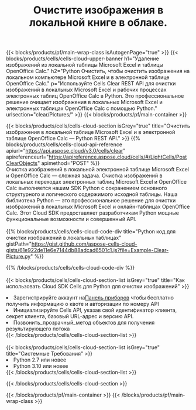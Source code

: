 ﻿---
title:  Очистите изображения в локальной книге в облаке.
description: Облачные API и SDK для очистки изображений по телефону Microsoft Excel и OpenOffice Calc. Четкие изображения в локальных таблицах с помощью облака Cells API. SDK поддерживает различные языки разработки. К ним относятся Android, C#, Go, Java, NodeJS, Perl, PHP, Python, Ruby и Swift.
---
{{< blocks/products/pf/main-wrap-class isAutogenPage="true" >}}
{{< blocks/products/cells/cells-cloud-upper-banner h1="Удаление изображений из локальной таблицы Microsoft Excel и таблицы OpenOffice Calc." h2="Python Очистить, чтобы очистить изображения на локальном компьютере Microsoft Excel и в электронной таблице OpenOffice Calc." p="Используйте Cells Clear REST API для очистки изображений в локальных Microsoft Excel и рабочих процессах электронных таблиц OpenOffice Calc в Python. Это профессиональное решение очищает изображения в локальных Microsoft Excel и электронных таблицах OpenOffice Calc с помощью Python." urlsection="clear/Pictures/" >}}
{{< blocks/products/pf/main-container >}}

{{< blocks/products/cells/cells-cloud-section isGrey="true" title="Очистить изображения в локальной таблице Microsoft Excel и в электронной таблице OpenOffice Calc — Python REST API." >}}
{{% blocks/products/cells/cells-cloud-api-reference apiurl="https://api.aspose.cloud/v3.0/cells/clear" apireferenceurl="https://apireference.aspose.cloud/cells/#/LightCells/PostClearObjects" apimethod="POST" %}}
<br/>
Очистка изображений в локальной электронной таблице Microsoft Excel и OpenOffice Calc — сложная задача. Очистка изображений в локальных переходах электронных таблиц Microsoft Excel и OpenOffice Calc выполняется нашим SDK Python с сохранением основного структурного и логического содержимого исходной таблицы. Наша библиотека Python — это профессиональное решение для очистки изображений в локальных Microsoft Excel и онлайн-таблицах OpenOffice Calc. Этот Cloud SDK предоставляет разработчикам Python мощные функциональные возможности и совершенный API.
<br/>
<br/>
{{% blocks/products/cells/cells-cloud-code-div title="Python код для очистки изображений в локальных таблицах" gistPath="https://gist.github.com/aspose-cells-cloud-gists/61e922de11e6e7144db88adcad6501c1.js?file=Example-Clear-Picture.py" %}}
  
{{% /blocks/products/cells/cells-cloud-code-div %}}
<br/>
<br/>
{{< blocks/products/cells/cells-cloud-section-list isGrey="true" title="Как использовать Cloud SDK Cells для Python для очистки изображений" >}}
<li> Зарегистрируйте аккаунт на<a href="https://dashboard.aspose.cloud/">Панель приборов</a> чтобы бесплатно получить информацию о квоте и авторизации по номеру API</li>
<li>Инициализируйте Cells API, указав свой идентификатор клиента, секрет клиента, базовый URL-адрес и версию API.</li>
<li>Позвонить_прозрачный_метод объектов для получения результирующего потока</li>
{{< /blocks/products/cells/cells-cloud-section-list >}}
<br/>
<br/>
{{< blocks/products/cells/cells-cloud-section-list isGrey="true" title="Системные Требования" >}}
<li>Python 2.7 или новее</li>
<li>Python 3.10 или новее</li>
{{< /blocks/products/cells/cells-cloud-section-list >}}

{{< /blocks/products/cells/cells-cloud-section >}}

{{< /blocks/products/pf/main-container >}}
{{< /blocks/products/pf/main-wrap-class >}}
